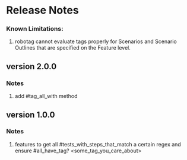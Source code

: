 # Release Notes

### Known Limitations:

1. robotag cannot evaluate tags properly for Scenarios and Scenario Outlines that are specified on the Feature level.

## version 2.0.0

### Notes

1. add #tag_all_with method

## version 1.0.0

### Notes

1. features to get all #tests_with_steps_that_match a certain regex and ensure #all_have_tag? <some_tag_you_care_about>